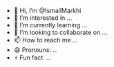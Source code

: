 - 👋 Hi, I’m @IsmailMarkhi
- 👀 I’m interested in ...
- 🌱 I’m currently learning ...
- 💞️ I’m looking to collaborate on ...
- 📫 How to reach me ...
- 😄 Pronouns: ...
- ⚡ Fun fact: ...

<!---
IsmailMarkhi/IsmailMarkhi is a ✨ special ✨ repository because its `README.md` (this file) appears on your GitHub profile.
You can click the Preview link to take a look at your changes.
--->
